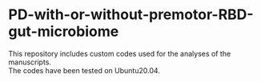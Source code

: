 # PD-with-or-without-premotor-RBD-gut-microbiome

This repository includes custom codes used for the analyses of the manuscripts.<br/>
The codes have been tested on Ubuntu20.04.
